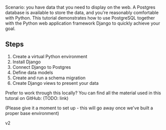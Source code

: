 Scenario: you have data that you need to display on the web. A Postgres database is available to store the data, and you're reasonably comfortable with Python. This tutorial demonstrates how to use PostgreSQL together with the Python web application framework Django to quickly achieve your goal. 

## Steps

1. Create a virtual Python environment
2. Install Django
3. Connect Django to Postgres
4. Define data models
5. Create and run a schema migration
6. Create Django views to present your data

Prefer to work through this locally? You can find all the material used in this tutoral on GitHub: (TODO: link)

(Please give it a moment to set up - this will go away once we've built a proper base environment)

v2